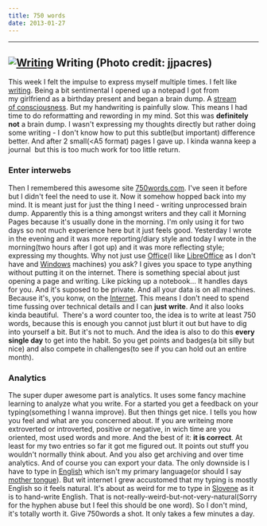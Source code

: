 ```yaml
---
title: 750 words
date: 2013-01-27
---
```


 ------------------
 [![Writing](http://farm4.static.flickr.com/3447/3293117576_05f43d8305_m.jpg "Writing")](http://www.flickr.com/photos/12584908@N08/3293117576)
 Writing (Photo credit: jjpacres)
 ------------------

This week I felt the impulse
to express myself multiple times. I felt like
[writing](http://en.wikipedia.org/wiki/Writing "Writing"). Being a bit
sentimental I opened up a notepad I got from my girlfriend as a birthday
present and began a brain dump. A [stream
of consciousness](http://en.wikipedia.org/wiki/Stream_of_consciousness_%28narrative_mode%29 "Stream of consciousness (narrative mode)").
But my handwriting is painfully slow. This means I had time to do
reformatting and rewording in my mind. Sot this was **definitely not** a
brain dump. I wasn't expressing my thoughts directly but rather doing
some writing - I don't know how to put this subtle(but important)
difference better. And after 2 small(<A5 format) pages I gave up. I
kinda wanna keep a journal  but this is too much work for too little
return.

### Enter interwebs

Then I remembered this awesome site
[750words.com](http://www.750words.com). I've seen it before but I
didn't feel the need to use it. Now it somehow hopped back into my mind.
It is meant just for just the thing I need - writing unprocessed brain
dump. Apparently this is a thing amongst writers and they call it
Morning Pages because it's usually done in the morning. I'm only using
it for two days so not much experience here but it just feels good.
Yesterday I wrote in the evening and it was more reporting/diary style
and today I wrote in the morning(two hours after I got up) and it was
more reflecting style; expressing my thoughts. Why not just use
[Office](http://office.microsoft.com/en-us/default.aspx "Microsoft Office")(I
like [LibreOffice](http://www.libreoffice.org "LibreOffice") as I don't
have and [Windows](http://www.microsoft.com/WINDOWS "Windows") machines)
you ask? I gives you space to type anything without putting it on the
internet. There is something special about just opening a page and
writing. Like picking up a notebook... It handles days for you. And it's
suposed to be private. And all your data is on all machines. Because
it's, you konw, on the
[Internet](http://en.wikipedia.org/wiki/Internet "Internet"). This means
I don't need to spend time fussing over technical details and I can
**just write**. And it also looks kinda beautiful.  There's a word
counter too, the idea is to write at least 750 words, because this is
enough you cannot just blurt it out but have to dig into yourself a bit.
But it's not to much. And the idea is also to do this **every single
day** to get into the habit. So you get points and badges(a bit silly
but nice) and also compete in challenges(to see if you can hold out an
entire month).

### Analytics

The super duper awesome part is analytics. It uses some fancy machine
learning to analyze what you write. For a started you get a feedback on
your typing(something I wanna improve). But then things get nice. I
tells you how you feel and what are you concerned about. If you are
writeing more extroverted or introverted, positive or negative, in wich
time are you oriented, most used words and more. And the best of
it: **it is correct**. At least for my two entries so far it got me
figured out. It points out stuff you wouldn't normally think about. And
you also get archiving and over time analytics. And of course you can
export your data. The only downside is I have to type in
[English](http://en.wikipedia.org/wiki/English_language "English language")
which isn't my primary language(or should I say [mother
tongue](http://en.wikipedia.org/wiki/First_language "First language")).
But wit internet I grew accustomed that my typing is mostly English so
it feels natural. It's about as weird for me to type in
[Slovene](http://en.wikipedia.org/wiki/Slovene_language "Slovene language")
as it is to hand-write English. That is
not-really-weird-but-not-very-natural(Sorry for the hyphen abuse but I
feel this should be one word). So I don't mind, it's totally worth it.
Give 750words a shot. It only takes a few minutes a day.
